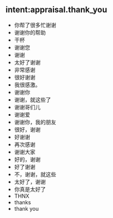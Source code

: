 ## intent:appraisal.thank_you
- 你帮了很多忙谢谢
- 谢谢你的帮助
- 干杯
- 谢谢您
- 谢谢
- 太好了谢谢
- 非常感谢
- 很好谢谢
- 我很感激。
- 谢谢你
- 谢谢，就这些了
- 谢谢哥们儿
- 谢谢爱
- 谢谢你，我的朋友
- 很好，谢谢
- 好谢谢
- 再次感谢
- 谢谢大家
- 好的，谢谢
- 好了谢谢
- 不，谢谢，就这些
- 太好了，谢谢
- 你真是太好了
- THNX
- thanks
- thank you

